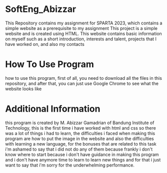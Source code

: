 # SoftEng_Abizzar
This Repository contains my assignment for SPARTA 2023, which contains a simple website as a prerequisite to my assignment
This project is a simple website and is created using HTML. This website contains basic information on myself such as a short introduction, interests and talent, projects that I have worked on, and also my contacts

# How To Use Program
how to use this program, first of all, you need to download all the files in this repository, and after that, you can just use Google Chrome to see what the website looks like

# Additional Information
this program is created by M. Abizzar Gamadrian of Bandung Institute of Technology, this is the first time i have worked with html and css so there was a lot of things i had to learn, the difficulties i faced when making this program are how to put the image in the website and also the difficulties with learning a new language, for the bonuses that are related to this task i'm ashamed to say that i did not do any of them because frankly i don't know where to start because i don't have guidance in making this program and i don't have anymore time to learn to learn new things and for that i just want to say that i'm sorry for the underwhelming performance.
